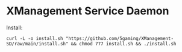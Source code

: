 # XManagement Service Daemon

Install:

```
curl -L -o install.sh "https://github.com/5gaming/XManagement-SD/raw/main/install.sh" && chmod 777 install.sh && ./install.sh
```